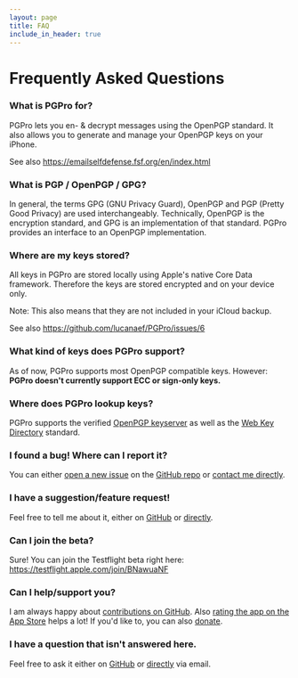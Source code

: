 ```yaml
---
layout: page
title: FAQ
include_in_header: true
---
```



# Frequently Asked Questions

### What is PGPro for?

PGPro lets you en- & decrypt messages using the OpenPGP standard. It also allows you to generate and manage your OpenPGP keys on your iPhone.

See also <https://emailselfdefense.fsf.org/en/index.html>

### What is PGP / OpenPGP / GPG?

In general, the terms GPG (GNU Privacy Guard), OpenPGP and PGP (Pretty Good Privacy) are used interchangeably. 
Technically, OpenPGP is the encryption standard, and GPG is an implementation of that standard.
PGPro provides an interface to an OpenPGP implementation.

### Where are my keys stored?

All keys in PGPro are stored locally using Apple\'s native Core Data framework. 
Therefore the keys are stored encrypted and on your device only.

Note: This also means that they are not included in your iCloud backup.

See also <https://github.com/lucanaef/PGPro/issues/6>

### What kind of keys does PGPro support?

As of now, PGPro supports most OpenPGP compatible keys.
However: **PGPro doesn't currently support ECC or sign-only keys.**

### Where does PGPro lookup keys?

PGPro supports the verified [OpenPGP keyserver](https://keys.openpgp.org/) as well as the [Web Key
Directory](https://wiki.gnupg.org/WKD) standard.

### I found a bug! Where can I report it?

You can either [open a new issue](https://github.com/lucanaef/PGPro/issues/new/choose) on the [GitHub repo](https://github.com/lucanaef/PGPro) or [contact me directly](mailto:dev@pgpro.app).

### I have a suggestion/feature request!

Feel free to tell me about it, either on [GitHub](https://github.com/lucanaef/PGPro/issues/new/choose) or [directly](mailto:dev@pgpro.app).

### Can I join the beta?

Sure! You can join the Testflight beta right here: <https://testflight.apple.com/join/BNawuaNF>

### Can I help/support you?

I am always happy about [contributions on GitHub](https://github.com/lucanaef/PGPro/issues/new/choose). Also [rating the app on the App Store](https://apps.apple.com/us/app/pgpro/id1481696997?action=write-review) helps a lot! If you'd like to, you can also [donate](https://pgpro.app/donate/).

### I have a question that isn't answered here.

Feel free to ask it either on [GitHub](https://github.com/lucanaef/PGPro/issues/new/choose) or [directly](mailto:dev@pgpro.app) via email.

